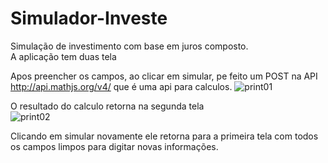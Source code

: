 # Simulador-Investe  
  
  
Simulação de investimento com base em juros composto.  
A aplicação tem duas tela   
  
Apos preencher os campos, ao clicar em simular, pe feito um POST na API http://api.mathjs.org/v4/ que é uma api para calculos.
![print01](https://user-images.githubusercontent.com/56805229/81838850-1c52cc80-951d-11ea-8a06-912ee44767c3.png)  
  

O resultado do calculo retorna na segunda tela  
![print02](https://user-images.githubusercontent.com/56805229/81838866-22e14400-951d-11ea-8484-085a3dfc5012.png)  

Clicando em simular novamente ele retorna para a primeira tela com todos os campos limpos para digitar novas informações.
